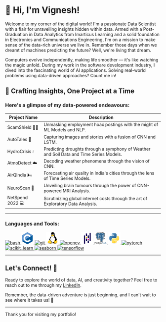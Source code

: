 # 👋 Hi, I'm Vignesh! 


Welcome to my corner of the digital world! I'm a passionate Data Scientist with a flair for unravelling insights hidden within data. Armed with a Post-Graduation in Data Analytics from Imarticus Learning and a solid foundation in Electronics and Communications Engineering, I'm on a mission to make sense of the data-rich universe we live in. Remember those days when we dreamt of machines predicting the future? Well, we're living that dream. 

Computers evolve independently, making life smoother — it's like watching the magic unfold. During my work in the software development industry, I dived into the fascinating world of AI applications. Solving real-world problems using data-driven approaches? Count me in! 


## 🌟 Crafting Insights, One Project at a Time

### Here's a glimpse of my data-powered endeavours:

| Project Name    | Description                                                                           |
|-----------------|---------------------------------------------------------------------------------------|
| ScamShield 🕵️‍♂️ | Unmasking employment hoax postings with the might of ML Models and NLP.               |
| AutoTales 📸     | Capturing images and stories with a fusion of CNN and LSTM.                           |
| HydroCrisis 💧   | Predicting droughts through a symphony of Weather and Soil Data and Time Series Models.|
| AtmoDetect ☁️   | Decoding weather phenomena through the vision of CNN.                                 |
| AirQIndia 🌬️    | Forecasting air quality in India's cities through the lens of Time Series Models.      |
| NeuroScan 🧠    | Unveiling brain tumours through the power of CNN-powered MRI Analysis.                 |
| NetSpend 2022 💻 | Scrutinizing global internet costs through the art of Exploratory Data Analysis.       |

---

<h3 align="left">Languages and Tools:</h3>
<p align="left"> <a href="https://www.gnu.org/software/bash/" target="_blank" rel="noreferrer"> <img src="https://www.vectorlogo.zone/logos/gnu_bash/gnu_bash-icon.svg" alt="bash" width="40" height="40"/> </a> <a href="https://www.cprogramming.com/" target="_blank" rel="noreferrer"> <img src="https://raw.githubusercontent.com/devicons/devicon/master/icons/c/c-original.svg" alt="c" width="40" height="40"/> </a> <a href="https://git-scm.com/" target="_blank" rel="noreferrer"> <img src="https://www.vectorlogo.zone/logos/git-scm/git-scm-icon.svg" alt="git" width="40" height="40"/> </a> <a href="https://www.linux.org/" target="_blank" rel="noreferrer"> <img src="https://raw.githubusercontent.com/devicons/devicon/master/icons/linux/linux-original.svg" alt="linux" width="40" height="40"/> </a> <a href="https://opencv.org/" target="_blank" rel="noreferrer"> <img src="https://www.vectorlogo.zone/logos/opencv/opencv-icon.svg" alt="opencv" width="40" height="40"/> </a> <a href="https://pandas.pydata.org/" target="_blank" rel="noreferrer"> <img src="https://raw.githubusercontent.com/devicons/devicon/2ae2a900d2f041da66e950e4d48052658d850630/icons/pandas/pandas-original.svg" alt="pandas" width="40" height="40"/> </a> <a href="https://www.postgresql.org" target="_blank" rel="noreferrer"> <img src="https://raw.githubusercontent.com/devicons/devicon/master/icons/postgresql/postgresql-original-wordmark.svg" alt="postgresql" width="40" height="40"/> </a> <a href="https://www.python.org" target="_blank" rel="noreferrer"> <img src="https://raw.githubusercontent.com/devicons/devicon/master/icons/python/python-original.svg" alt="python" width="40" height="40"/> </a> <a href="https://pytorch.org/" target="_blank" rel="noreferrer"> <img src="https://www.vectorlogo.zone/logos/pytorch/pytorch-icon.svg" alt="pytorch" width="40" height="40"/> </a> <a href="https://scikit-learn.org/" target="_blank" rel="noreferrer"> <img src="https://upload.wikimedia.org/wikipedia/commons/0/05/Scikit_learn_logo_small.svg" alt="scikit_learn" width="40" height="40"/> </a> <a href="https://seaborn.pydata.org/" target="_blank" rel="noreferrer"> <img src="https://seaborn.pydata.org/_images/logo-mark-lightbg.svg" alt="seaborn" width="40" height="40"/> </a> <a href="https://www.tensorflow.org" target="_blank" rel="noreferrer"> <img src="https://www.vectorlogo.zone/logos/tensorflow/tensorflow-icon.svg" alt="tensorflow" width="40" height="40"/> </a> </p>  

---

## Let's Connect! 🤝

Ready to explore the world of data, AI, and creativity together? Feel free to reach out to me through my [LinkedIn](https://www.linkedin.com/in/vignesh-palanisamy/).

Remember, the data-driven adventure is just beginning, and I can't wait to see where it takes us! 🌈

---
Thank you for visiting my portfolio!
